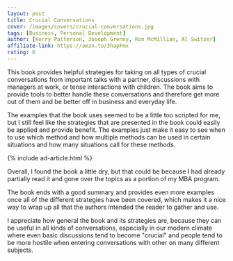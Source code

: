 ```yaml
---
layout: post
title: Crucial Conversations
cover: /images/covers/crucial-conversations.jpg
tags: [Business, Personal Development]
author: [Kerry Patterson, Joseph Grenny, Ron McMillian, Al Switzer]
affiliate-link: https://amzn.to/3hapFmx
rating: 6
---
```


This book provides helpful strategies for taking on all types of crucial conversations from important talks with a partner, discussions with managers at work, or tense interactions with children. The book aims to provide tools to better handle these conversations and therefore get more out of them and be better off in business and everyday life.

The examples that the book uses seemed to be a little too scripted for me, but I still feel like the strategies that are presented in the book could easily be applied and provide benefit. The examples just make it easy to see when to use which method and how multiple methods can be used in certain situations and how many situations call for these methods.

{% include ad-article.html %}

Overall, I found the book a little dry, but that could be because I had already partially read it and gone over the topics as a portion of my MBA program.

The book ends with a good summary and provides even more examples once all of the different strategies have been covered, which makes it a nice way to wrap up all that the authors intended the reader to gather and use.

I appreciate how general the book and its strategies are, because they can be useful in all kinds of conversations, especially in our modern climate where even basic discussions tend to become "crucial" and people tend to be more hostile when entering conversations with other on many different subjects.

